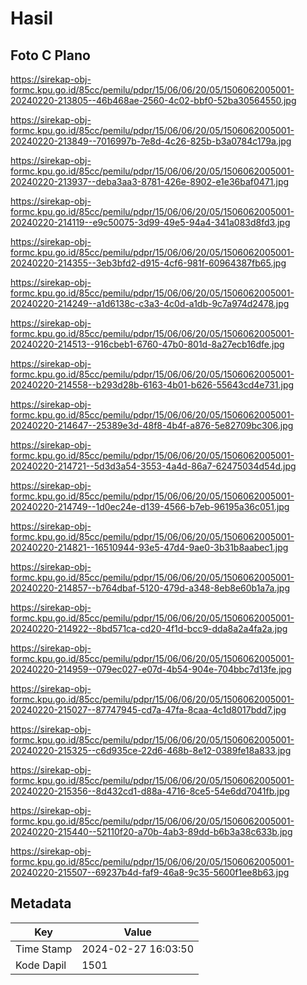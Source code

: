 # Hasil

## Foto C Plano

https://sirekap-obj-formc.kpu.go.id/85cc/pemilu/pdpr/15/06/06/20/05/1506062005001-20240220-213805--46b468ae-2560-4c02-bbf0-52ba30564550.jpg

https://sirekap-obj-formc.kpu.go.id/85cc/pemilu/pdpr/15/06/06/20/05/1506062005001-20240220-213849--7016997b-7e8d-4c26-825b-b3a0784c179a.jpg

https://sirekap-obj-formc.kpu.go.id/85cc/pemilu/pdpr/15/06/06/20/05/1506062005001-20240220-213937--deba3aa3-8781-426e-8902-e1e36baf0471.jpg

https://sirekap-obj-formc.kpu.go.id/85cc/pemilu/pdpr/15/06/06/20/05/1506062005001-20240220-214119--e9c50075-3d99-49e5-94a4-341a083d8fd3.jpg

https://sirekap-obj-formc.kpu.go.id/85cc/pemilu/pdpr/15/06/06/20/05/1506062005001-20240220-214355--3eb3bfd2-d915-4cf6-981f-60964387fb65.jpg

https://sirekap-obj-formc.kpu.go.id/85cc/pemilu/pdpr/15/06/06/20/05/1506062005001-20240220-214249--a1d6138c-c3a3-4c0d-a1db-9c7a974d2478.jpg

https://sirekap-obj-formc.kpu.go.id/85cc/pemilu/pdpr/15/06/06/20/05/1506062005001-20240220-214513--916cbeb1-6760-47b0-801d-8a27ecb16dfe.jpg

https://sirekap-obj-formc.kpu.go.id/85cc/pemilu/pdpr/15/06/06/20/05/1506062005001-20240220-214558--b293d28b-6163-4b01-b626-55643cd4e731.jpg

https://sirekap-obj-formc.kpu.go.id/85cc/pemilu/pdpr/15/06/06/20/05/1506062005001-20240220-214647--25389e3d-48f8-4b4f-a876-5e82709bc306.jpg

https://sirekap-obj-formc.kpu.go.id/85cc/pemilu/pdpr/15/06/06/20/05/1506062005001-20240220-214721--5d3d3a54-3553-4a4d-86a7-62475034d54d.jpg

https://sirekap-obj-formc.kpu.go.id/85cc/pemilu/pdpr/15/06/06/20/05/1506062005001-20240220-214749--1d0ec24e-d139-4566-b7eb-96195a36c051.jpg

https://sirekap-obj-formc.kpu.go.id/85cc/pemilu/pdpr/15/06/06/20/05/1506062005001-20240220-214821--16510944-93e5-47d4-9ae0-3b31b8aabec1.jpg

https://sirekap-obj-formc.kpu.go.id/85cc/pemilu/pdpr/15/06/06/20/05/1506062005001-20240220-214857--b764dbaf-5120-479d-a348-8eb8e60b1a7a.jpg

https://sirekap-obj-formc.kpu.go.id/85cc/pemilu/pdpr/15/06/06/20/05/1506062005001-20240220-214922--8bd571ca-cd20-4f1d-bcc9-dda8a2a4fa2a.jpg

https://sirekap-obj-formc.kpu.go.id/85cc/pemilu/pdpr/15/06/06/20/05/1506062005001-20240220-214959--079ec027-e07d-4b54-904e-704bbc7d13fe.jpg

https://sirekap-obj-formc.kpu.go.id/85cc/pemilu/pdpr/15/06/06/20/05/1506062005001-20240220-215027--87747945-cd7a-47fa-8caa-4c1d8017bdd7.jpg

https://sirekap-obj-formc.kpu.go.id/85cc/pemilu/pdpr/15/06/06/20/05/1506062005001-20240220-215325--c6d935ce-22d6-468b-8e12-0389fe18a833.jpg

https://sirekap-obj-formc.kpu.go.id/85cc/pemilu/pdpr/15/06/06/20/05/1506062005001-20240220-215356--8d432cd1-d88a-4716-8ce5-54e6dd7041fb.jpg

https://sirekap-obj-formc.kpu.go.id/85cc/pemilu/pdpr/15/06/06/20/05/1506062005001-20240220-215440--52110f20-a70b-4ab3-89dd-b6b3a38c633b.jpg

https://sirekap-obj-formc.kpu.go.id/85cc/pemilu/pdpr/15/06/06/20/05/1506062005001-20240220-215507--69237b4d-faf9-46a8-9c35-5600f1ee8b63.jpg


## Metadata

| Key        | Value               |
| ---------- | ------------------- |
| Time Stamp | 2024-02-27 16:03:50 |
| Kode Dapil | 1501                |



